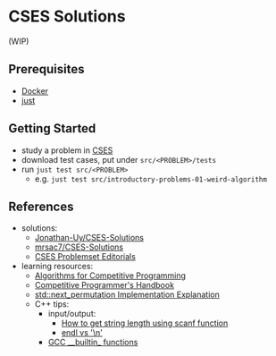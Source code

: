 # CSES Solutions

(WIP)

## Prerequisites

- [Docker](https://docs.docker.com/engine/install/)
- [just](https://github.com/casey/just)

## Getting Started

- study a problem in [CSES](https://cses.fi/problemset/)
- download test cases, put under `src/<PROBLEM>/tests`
- run `just test src/<PROBLEM>`
  - e.g. `just test src/introductory-problems-01-weird-algorithm`

## References

- solutions:
  - [Jonathan-Uy/CSES-Solutions](https://github.com/Jonathan-Uy/CSES-Solutions)
  - [mrsac7/CSES-Solutions](https://github.com/mrsac7/CSES-Solutions)
  - [CSES Problemset Editorials](https://codeforces.com/blog/entry/83343)
- learning resources:
  - [Algorithms for Competitive Programming](https://cp-algorithms.com/)
  - [Competitive Programmer's Handbook](https://cses.fi/book/book.pdf)
  - [std::next_permutation Implementation Explanation](https://stackoverflow.com/questions/11483060/stdnext-permutation-implementation-explanation)
  - C++ tips:
    - input/output:
      - [How to get string length using scanf function](https://stackoverflow.com/questions/63674672/how-to-get-string-length-using-scanf-function)
      - [endl vs '\n'](https://codeforces.com/blog/entry/63071)
    - [GCC \_\_builtin\_ functions](https://stackoverflow.com/questions/13517232/gcc-builtin-functions)

